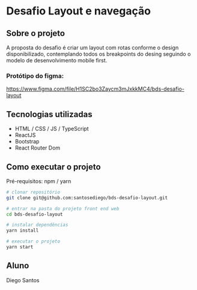 # Desafio Layout e navegação

## Sobre o projeto

A proposta do desafio é criar um layout com rotas conforme o design disponibilizado, contemplando todos os breakpoints do desing seguindo o modelo de desenvolvimento mobile first.

### Protótipo do figma:

https://www.figma.com/file/H1SC2bo3Zaycm3mJxkkMC4/bds-desafio-layout

## Tecnologias utilizadas

- HTML / CSS / JS / TypeScript
- ReactJS
- Bootstrap
- React Router Dom

## Como executar o projeto

Pré-requisitos: npm / yarn

```bash
# clonar repositório
git clone git@github.com:santosediego/bds-desafio-layout.git

# entrar na pasta do projeto front end web
cd bds-desafio-layout

# instalar dependências
yarn install

# executar o projeto
yarn start
```

## Aluno

Diego Santos